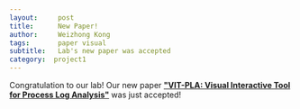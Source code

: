 ```yaml
---
layout:     post
title:      New Paper!
author:     Weizhong Kong
tags: 		paper visual
subtitle:   Lab's new paper was accepted
category:  project1
---
```

Congratulation to our lab! Our new paper
<b><a href="http://poloclub.gatech.edu/idea2016/papers/p130-yang.pdf">"VIT-PLA: Visual Interactive Tool for Process Log Analysis"</a></b>
was just accepted!
